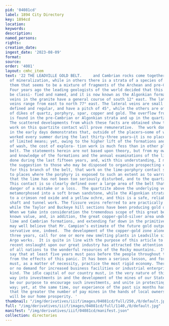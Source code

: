 ```yaml
---
pid: '04081cd'
label: 1894 City Directory
key: 1894cd
location: 
keywords: 
description: 
named_persons: 
rights: 
creation_date: 
ingest_date: '2023-08-09'
format: 
source: 
order: '4081'
layout: cmhc_item
text: '22 THE LEADVILLE GOLD BELT.     and Cambrian rocks come together with few traces
  of mineralization, while in others there is a strata of a species of quartzose between
  them that seems to be a mixture of fragments of the Archean and pre-Cambrian sediment.
  Four years ago the leading geologists of the world decided that this strata should
  be classi- fied and named, and it is now known as the Algonkian formation. The fissure
  veins in the granite have a general course of south 12° east. The lateral or cross
  veins range from east to north 77° east. The lateral veins are small but clearly
  defined and regular, and have a pitch of 45°, while the others are of the nature
  of dikes of quartz, porphyry, spar, copper and gold. The overflow from these veins
  is found in the pre-Cambrian or Algonkian strata and up in the quartzite fissures.
  The scattered developments from which these facts are obtained show that sys- tematic
  work on this quartzite contact will prove remunerative.  The work done in this locality
  in the early days demonstrates that, outside of the placers—some of which have been
  worked every summer during the last thirty-three years—it is no place for a prospector
  of limited means; yet, owing to the higher lift of the formations and light deposits
  of wash, the cost of explora- tion work is much fess than in other places on the
  belt. The statements herein are not based upon theory, but from my own experience
  and knowledge of the formations and the annual examinations of the limited work
  done during the last fifteen years, and, with this understanding, I may safely offer
  the suggestion to those who may be disposed to organize prospecting enterprises
  for this branch of the belt, that work on the lime-porphyry contact should be confined
  to places where the porphyry is exposed to such an extent as to warrant the belief
  that the lime has not been too seriously disturbed, and to the quartzite contact.
  This contact is so clearly defined over a large area of the belt that there is little
  danger of a mistake or a loss.  The quartzite above the underlying veins has been
  metamorphosed into a soft brown sandstone, while the Algonkian strata is changed
  to a crimson red oxide and a yellow ochre, and this is a safe, reliable guide for
  shaft and tunnel work. The fissure veins referred to are practically undeveloped,
  while the Taylor and Buckeye hill sections have been producing gold ore since 1883.
  When we take into consideration the tremendous scope of this great belt, and its
  known value, and, in addition, the great copper-gold-silver area under the Silurian
  lime and Cambrian formations, and extending far down in the primitive granite, we
  may well believe that Mr. Campion’s estimate of the future gold output is a con-
  servative one, indeed.  The development of the copper-gold zone alone will, within
  three years, call for one or more new smelting plants in Leadville similar to the
  Argo works.  It is quite in line with the purpose of this article to say that the
  recent onslaught upon our great industry has attracted the attention of the people
  of all nations to the wonderful resources of the Rocky mountains.  It is safe to
  say that at least five years must pass before the people throughout the East recover
  from the effects of this panic. It has been a serious lesson, and for years they
  must, as a matter of necessity, practice the most rigid economy. There will be little
  or no demand for increased business facilities or industrial enterprises of any
  kind. The idle capital of our country must, in the very nature of things, find its
  way into investments in and the development of the mines of our State. It should
  be our purpose to encourage such investments, and unite in protecting them in every
  way; yet, at the same time, our experience of the past six months has taught us
  that the greater the number of pay mines in the hands of local owners the greater
  will be our home prosperity. '
thumbnail: "/img/derivatives/iiif/images/04081cd/full/250,/0/default.jpg"
full: "/img/derivatives/iiif/images/04081cd/full/1140,/0/default.jpg"
manifest: "/img/derivatives/iiif/04081cd/manifest.json"
collection: directories
---
```

